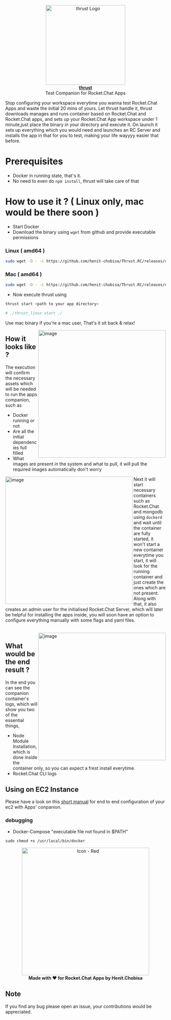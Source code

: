
<p align="center">
  <a href="https://www.twitter.com/henit_chobisa">
    <img src="https://user-images.githubusercontent.com/72302948/215353380-af7a74e4-e3cc-446c-b853-d1c12bc275ef.png" alt="thrust Logo" height="250" />
    <br />
    <strong>thrust</strong>
  </a>
  <br />
  <span>Test Companion for Rocket.Chat Apps</span>
</p>

Stop configuring your workspace everytime you wanna test Rocket.Chat Apps and waste the initial 20 mins of yours.
Let thrust handle it, thrust downloads manages and runs container based on Rocket.Chat and Rocket.Chat apps, and sets up your Rocket.Chat App workspace under 1 minute,just place the binary in your directory and execute it.
On launch it sets up everything which you would need and launches an RC Server and installs the app in that for you to test, making your life wayyyy easier that before.

# Prerequisites
- Docker in running state, that's it.
- No need to even do `npm install`, thrust will take care of that

# How to use it ? ( Linux only, mac would be there soon )
- Start Docker
- Download the binary using `wget` from github and provide executable permissions

### Linux ( amd64 )

```bash
sudo wget -O - -c https://github.com/henit-chobisa/Thrust.RC/releases/download/v2.0.2/thrust.RC_2.0.2_Linux_amd64.tar.gz | sudo tar -xz -C /usr/local/bin | sudo mv /usr/local/bin/thrust.RC /usr/local/bin/thrust
```

### Mac ( amd64 )
```bash
sudo wget -O - -c https://github.com/henit-chobisa/Thrust.RC/releases/download/v2.0.2/thrust.RC_2.0.2_Darwin_amd64.tar.gz | sudo tar -xz -C /usr/local/bin | sudo mv /usr/local/bin/thrust.RC /usr/local/bin/thrust
```

- Now execute thrust using  
```sh
thrust start <path to your app directory>

# ./thrust_linux start ./
```
Use mac binary if you're a mac user, That's it sit back & relax!

<img align="right" width="400" alt="image" src="https://user-images.githubusercontent.com/72302948/215354509-722bd660-7a87-4dbc-afee-f243b7f36ee0.png">

## How it looks like ?
The execution will confirm the necessary assets which will be needed to run the apps companion, such as
- Docker running or not
- Are all the initial dependencies full filled
- What images are present in the system and what to pull, it will pull the required images automatically don't worry

<img align="left" width="400" alt="image" src="https://user-images.githubusercontent.com/72302948/215354665-7b54dbde-2140-46ab-a6d2-e5a4d3be9a4f.png">

Next it will start necessary containers such as Rocket.Chat and mongodb using `dockerd` and wait until the container are fully started, it won't start a new container everytime you start, it will look for the running container and just create the ones which are not present.
Along with that, it also creates an admin user for the initialised Rocket.Chat Server, which will later be helpful for installing the apps inside, you will soon have an option to configure everything manually with some flags and yaml files.

<br/>

<img align="right" width="400" alt="image" src="https://user-images.githubusercontent.com/72302948/215354929-fe6266da-d90a-4b89-adaf-37f37922ba81.png">

## What would be the end result ?
In the end you can see the companion container's logs, which will show you two of the essential things, 
- Node Module Installation, which is done inside the container only, so you can expect a frest install everytime.
- Rocket.Chat CLI logs


## Using on EC2 Instance
Please have a look on this [short manual](https://henitchobisa.notion.site/Setting-up-App-s-Companion-in-EC2-fdde72b19afc40ed93c9ded5887a641c) for end to end configuration of your ec2 with Apps' conpanion.

### debugging
- Docker-Compose "executable file not found in $PATH"
```
sudo chmod +x /usr/local/bin/docker
```
<p align="center">
 <img width="400" alt="Icon - Red" src="https://user-images.githubusercontent.com/72302948/215355019-2779af9c-14bb-453c-a56a-b60156390916.png">
 <br />
    <strong>Made with ♥️ for Rocket.Chat Apps by Henit.Chobisa</strong>
</p>

## Note
If you find any bug please open an issue, your contributions would be appreciated.
